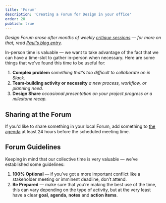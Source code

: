 ```yaml
---
title: 'Forum'
description: 'Creating a Forum for Design in your office'
order: 20
publish: true
---
```


_Design Forum arose after months of weekly [critique sessions](.././critique#rotisserie) — for more on that, read [Paul's blog entry](/articles/2019/updates-to-rotisserie)._

In-person time is valuable — we want to take advantage of the fact that we can have a time-slot to gather in-person when necessary. Here are some things that we've found this time to be useful for:

1. **Complex problem**
*something that’s too difficult to collaborate on in Slack.*
1. **Team-building activity or necessity**
*a new process, workflow, or planning need.*
1. **Design Share**
*occasional presentation on your project progress or a milestone recap.*

## Sharing at the Forum

If you'd like to share something in your local Forum, add something to [the agenda](/forum-agenda) at least 24 hours before the scheduled meeting time.

## Forum Guidelines

Keeping in mind that our collective time is very valuable — we’ve established some guidelines:

1. **100% Optional** — if you’ve got a more important conflict like a stakeholder meeting or imminent deadline, don’t attend.
1. **Be Prepared** — make sure that you’re making the best use of the time, this can vary depending on the type of activity, but at the very least have a clear **goal**, **agenda**, **notes** and **action items**.

